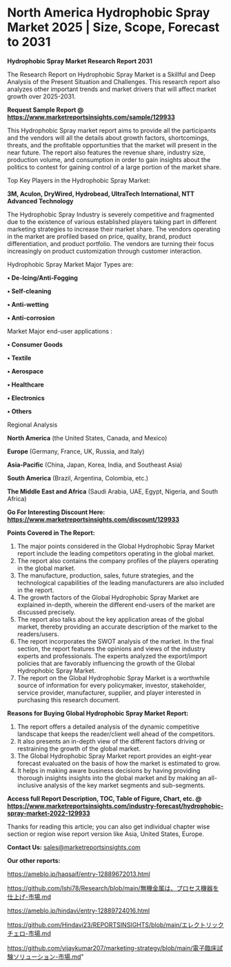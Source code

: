 # North America Hydrophobic Spray Market 2025 | Size, Scope, Forecast to 2031

<strong>Hydrophobic Spray Market Research Report 2031</strong>

The Research Report on Hydrophobic Spray Market is a Skillful and Deep Analysis of the Present Situation and Challenges. This research report also analyzes other important trends and market drivers that will affect market growth over 2025-2031.

<strong>Request Sample Report @ <a href=https://www.marketreportsinsights.com/sample/129933>https://www.marketreportsinsights.com/sample/129933</a></strong>

This Hydrophobic Spray market report aims to provide all the participants and the vendors will all the details about growth factors, shortcomings, threats, and the profitable opportunities that the market will present in the near future. The report also features the revenue share, industry size, production volume, and consumption in order to gain insights about the politics to contest for gaining control of a large portion of the market share.

Top Key Players in the Hydrophobic Spray Market:

<strong>3M, Aculon, DryWired, Hydrobead, UltraTech International, NTT Advanced Technology</strong>

The Hydrophobic Spray Industry is severely competitive and fragmented due to the existence of various established players taking part in different marketing strategies to increase their market share. The vendors operating in the market are profiled based on price, quality, brand, product differentiation, and product portfolio. The vendors are turning their focus increasingly on product customization through customer interaction.

Hydrophobic Spray Market Major Types are:

<strong>• De-Icing/Anti-Fogging

• Self-cleaning

• Anti-wetting

• Anti-corrosion</strong>

Market Major end-user applications :

<strong>• Consumer Goods

• Textile

• Aerospace

• Healthcare

• Electronics

• Others</strong>

Regional Analysis

</u><strong><b>North America</b></strong> (the United States, Canada, and Mexico)

<strong><b>Europe </b></strong>(Germany, France, UK, Russia, and Italy)

<strong><b>Asia-Pacific</b></strong> (China, Japan, Korea, India, and Southeast Asia)

<strong><b>South America</b></strong> (Brazil, Argentina, Colombia, etc.)

<strong><b>The Middle East and Africa</b></strong> (Saudi Arabia, UAE, Egypt, Nigeria, and South Africa)

<strong>Go For Interesting Discount Here: <a href=https://www.marketreportsinsights.com/discount/129933>https://www.marketreportsinsights.com/discount/129933</a></strong>

<strong>Points Covered in The Report:</strong>
<ol>
  <li>The major points considered in the Global Hydrophobic Spray Market report include the leading competitors operating in the global market.</li>
  <li>The report also contains the company profiles of the players operating in the global market.</li>
  <li>The manufacture, production, sales, future strategies, and the technological capabilities of the leading manufacturers are also included in the report.</li>
  <li>The growth factors of the Global Hydrophobic Spray Market are explained in-depth, wherein the different end-users of the market are discussed precisely.</li>
  <li>The report also talks about the key application areas of the global market, thereby providing an accurate description of the market to the readers/users.</li>
  <li>The report incorporates the SWOT analysis of the market. In the final section, the report features the opinions and views of the industry experts and professionals. The experts analyzed the export/import policies that are favorably influencing the growth of the Global Hydrophobic Spray Market.</li>
  <li>The report on the Global Hydrophobic Spray Market is a worthwhile source of information for every policymaker, investor, stakeholder, service provider, manufacturer, supplier, and player interested in purchasing this research document.</li>
</ol>
<strong>Reasons for Buying Global Hydrophobic Spray Market Report:</strong>

<ol>
  <li>The report offers a detailed analysis of the dynamic competitive landscape that keeps the reader/client well ahead of the competitors.</li>
  <li>It also presents an in-depth view of the different factors driving or restraining the growth of the global market.</li>
  <li>The Global Hydrophobic Spray Market report provides an eight-year forecast evaluated on the basis of how the market is estimated to grow.</li>
  <li>It helps in making aware business decisions by having providing thorough insights insights into the global market and by making an all-inclusive analysis of the key market segments and sub-segments.</li>
</ol>
<strong>Access full Report Description, TOC, Table of Figure, Chart, etc. @ <a href=https://www.marketreportsinsights.com/industry-forecast/hydrophobic-spray-market-2022-129933>https://www.marketreportsinsights.com/industry-forecast/hydrophobic-spray-market-2022-129933</a></strong>


Thanks for reading this article; you can also get individual chapter wise section or region wise report version like Asia, United States, Europe.

<strong>Contact Us:</strong>
sales@marketreportsinsights.com

<strong>Our other reports:</strong>

<a href=https://ameblo.jp/haqsaif/entry-12889672013.html>https://ameblo.jp/haqsaif/entry-12889672013.html</a>

<a href=https://github.com/Ishi78/Research/blob/main/無機金属は、プロセス機器を仕上げ-市場.md>https://github.com/Ishi78/Research/blob/main/無機金属は、プロセス機器を仕上げ-市場.md</a>

<a href=https://ameblo.jp/hindavi/entry-12889724016.html>https://ameblo.jp/hindavi/entry-12889724016.html</a>

<a href=https://github.com/Hindavi23/REPORTSINSIGHTS/blob/main/エレクトリックチェロ-市場.md>https://github.com/Hindavi23/REPORTSINSIGHTS/blob/main/エレクトリックチェロ-市場.md</a>

<a href=https://github.com/vijaykumar207/marketing-strategy/blob/main/電子臨床試験ソリューション-市場.md>https://github.com/vijaykumar207/marketing-strategy/blob/main/電子臨床試験ソリューション-市場.md</a>"
